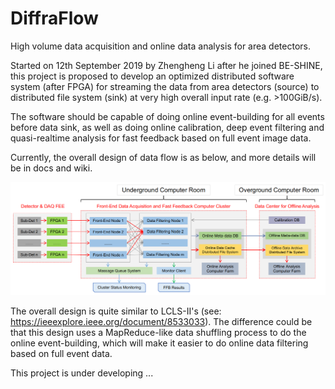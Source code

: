 # DiffraFlow

High volume data acquisition and online data analysis for area detectors.

Started on 12th September 2019 by Zhengheng Li after he joined BE-SHINE, this project is proposed to develop an optimized distributed software system (after FPGA) for streaming the data from area detectors (source) to distributed file system (sink) at very high overall input rate (e.g. >100GiB/s).

The software should be capable of doing online event-building for all events before data sink, as well as doing online calibration, deep event filtering and quasi-realtime analysis for fast feedback based on full event image data.

Currently, the overall design of data flow is as below, and more details will be in docs and wiki.

![plan](docs/images/plan.png)

The overall design is quite similar to LCLS-II's (see: https://ieeexplore.ieee.org/document/8533033). The difference could be that this design uses a MapReduce-like data shuffling process to do the online event-building, which will make it easier to do online data filtering based on full event data.

This project is under developing ...
